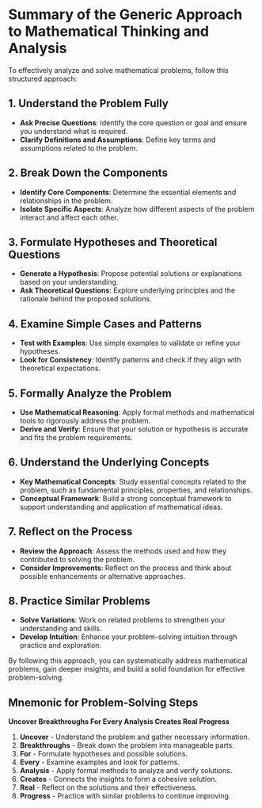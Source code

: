 # Summary of the Generic Approach to Mathematical Thinking and Analysis

To effectively analyze and solve mathematical problems, follow this structured approach:

## 1. Understand the Problem Fully

- **Ask Precise Questions**: Identify the core question or goal and ensure you understand what is required.
- **Clarify Definitions and Assumptions**: Define key terms and assumptions related to the problem.

## 2. Break Down the Components

- **Identify Core Components**: Determine the essential elements and relationships in the problem.
- **Isolate Specific Aspects**: Analyze how different aspects of the problem interact and affect each other.

## 3. Formulate Hypotheses and Theoretical Questions

- **Generate a Hypothesis**: Propose potential solutions or explanations based on your understanding.
- **Ask Theoretical Questions**: Explore underlying principles and the rationale behind the proposed solutions.

## 4. Examine Simple Cases and Patterns

- **Test with Examples**: Use simple examples to validate or refine your hypotheses.
- **Look for Consistency**: Identify patterns and check if they align with theoretical expectations.

## 5. Formally Analyze the Problem

- **Use Mathematical Reasoning**: Apply formal methods and mathematical tools to rigorously address the problem.
- **Derive and Verify**: Ensure that your solution or hypothesis is accurate and fits the problem requirements.

## 6. Understand the Underlying Concepts

- **Key Mathematical Concepts**: Study essential concepts related to the problem, such as fundamental principles, properties, and relationships.
- **Conceptual Framework**: Build a strong conceptual framework to support understanding and application of mathematical ideas.

## 7. Reflect on the Process

- **Review the Approach**: Assess the methods used and how they contributed to solving the problem.
- **Consider Improvements**: Reflect on the process and think about possible enhancements or alternative approaches.

## 8. Practice Similar Problems

- **Solve Variations**: Work on related problems to strengthen your understanding and skills.
- **Develop Intuition**: Enhance your problem-solving intuition through practice and exploration.

By following this approach, you can systematically address mathematical problems, gain deeper insights, and build a solid foundation for effective problem-solving.

## Mnemonic for Problem-Solving Steps

**Uncover Breakthroughs For Every Analysis Creates Real Progress**

1. **Uncover** - Understand the problem and gather necessary information.
2. **Breakthroughs** - Break down the problem into manageable parts.
3. **For** - Formulate hypotheses and possible solutions.
4. **Every** - Examine examples and look for patterns.
5. **Analysis** - Apply formal methods to analyze and verify solutions.
6. **Creates** - Connects the insights to form a cohesive solution.
7. **Real** - Reflect on the solutions and their effectiveness.
8. **Progress** - Practice with similar problems to continue improving.
